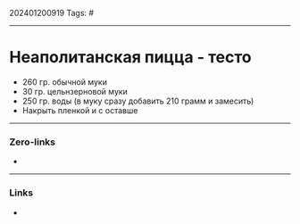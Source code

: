 202401200919
Tags: #

---
# Неаполитанская пицца - тесто

- 260 гр. обычной муки
- 30 гр. цельнзерновой муки
- 250 гр. воды (в муку сразу добавить 210 грамм и замесить)
- Накрыть пленкой и с оставше

---
### Zero-links

-

---
### Links

-